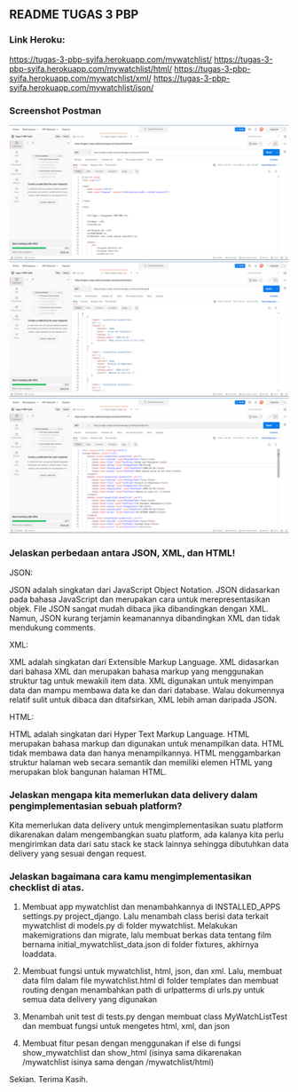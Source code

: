 ## **README TUGAS 3 PBP**

### Link Heroku:

https://tugas-3-pbp-syifa.herokuapp.com/mywatchlist/
https://tugas-3-pbp-syifa.herokuapp.com/mywatchlist/html/
https://tugas-3-pbp-syifa.herokuapp.com/mywatchlist/xml/
https://tugas-3-pbp-syifa.herokuapp.com/mywatchlist/json/

### Screenshot Postman
![This is an image](/mywatchlist/asset/html.png)
![This is an image](/mywatchlist/asset/json.png)
![This is an image](/mywatchlist/asset/xml.png)

### **Jelaskan perbedaan antara JSON, XML, dan HTML!**

JSON:

JSON adalah singkatan dari JavaScript Object Notation. JSON didasarkan pada bahasa JavaScript dan merupakan cara untuk merepresentasikan objek. File JSON sangat mudah dibaca jika dibandingkan dengan XML. Namun, JSON kurang terjamin keamanannya dibandingkan XML dan tidak mendukung comments. 


XML:

XML adalah singkatan dari Extensible Markup Language. XML didasarkan dari bahasa XML dan merupakan bahasa markup yang menggunakan struktur tag untuk mewakili item data. XML digunakan untuk menyimpan data dan mampu membawa data ke dan dari database. Walau dokumennya relatif sulit untuk dibaca dan ditafsirkan, XML lebih aman daripada JSON.


HTML:

HTML adalah singkatan dari Hyper Text Markup Language. HTML merupakan bahasa markup dan digunakan untuk menampilkan data. HTML tidak membawa data dan hanya menampilkannya. HTML menggambarkan struktur halaman web secara semantik dan memiliki elemen HTML yang merupakan blok bangunan halaman HTML.


### **Jelaskan mengapa kita memerlukan data delivery dalam pengimplementasian sebuah platform?**

Kita memerlukan data delivery untuk mengimplementasikan suatu platform dikarenakan dalam mengembangkan suatu platform, ada kalanya kita perlu mengirimkan data dari satu stack ke stack lainnya sehingga dibutuhkan data delivery yang sesuai dengan request.


### **Jelaskan bagaimana cara kamu mengimplementasikan checklist di atas.**

1. Membuat app mywatchlist dan menambahkannya di INSTALLED_APPS settings.py project_django. Lalu menambah class berisi data terkait mywatchlist di models.py di folder mywatchlist. Melakukan makemigrations dan migrate, lalu membuat berkas data tentang film bernama initial_mywatchlist_data.json di folder fixtures, akhirnya loaddata.

2. Membuat fungsi untuk mywatchlist, html, json, dan xml. Lalu, membuat data film dalam file mywatchlist.html di folder templates dan membuat routing dengan menambahkan path di urlpatterms di urls.py untuk semua data delivery yang digunakan

3. Menambah unit test di tests.py dengan membuat class MyWatchListTest dan membuat fungsi untuk mengetes html, xml, dan json

4. Membuat fitur pesan dengan menggunakan if else di fungsi show_mywatchlist dan show_html (isinya sama dikarenakan /mywatchlist isinya sama dengan /mywatchlist/html)

Sekian. Terima Kasih.

